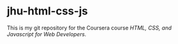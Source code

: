 # jhu-html-css-js

This is my git repository for the Coursera course *HTML, CSS, and Javascript for Web Developers*.

